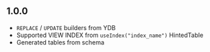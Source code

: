 ## 1.0.0 ##

- `REPLACE` / `UPDATE` builders from YDB 
- Supported VIEW INDEX from `useIndex("index_name")` HintedTable
- Generated tables from schema